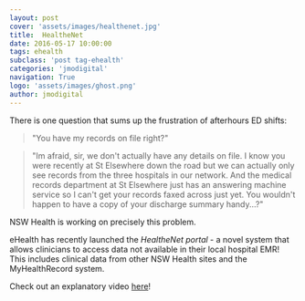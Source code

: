 ```yaml
---
layout: post
cover: 'assets/images/healthenet.jpg'
title:  HealtheNet
date: 2016-05-17 10:00:00
tags: ehealth
subclass: 'post tag-ehealth'
categories: 'jmodigital'
navigation: True
logo: 'assets/images/ghost.png'
author: jmodigital
---
```


There is one question that sums up the frustration of afterhours ED shifts: 

> "You have my records on file right?" 

>"Im afraid, sir, we don't actually have any details on file. I know you were recently at St Elsewhere down the road but we can actually only see records from the three hospitals in our network. And the medical records department at St Elsewhere just has an answering machine service so I can't get your records faxed across just yet. You wouldn't happen to have a copy of your discharge summary handy...?"

NSW Health is working on precisely this problem. 

eHealth has recently launched the *HealtheNet portal* - a novel system that allows clinicians to access data not available in their local hospital EMR! This includes clinical data from other NSW Health sites and the MyHealthRecord system. 

Check out an explanatory video [here](http://bit.ly/23VGmU6)!


